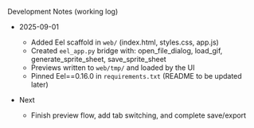 Development Notes (working log)

- 2025-09-01
  - Added Eel scaffold in `web/` (index.html, styles.css, app.js)
  - Created `eel_app.py` bridge with: open_file_dialog, load_gif, generate_sprite_sheet, save_sprite_sheet
  - Previews written to `web/tmp/` and loaded by the UI
  - Pinned Eel==0.16.0 in `requirements.txt` (README to be updated later)

- Next
  - Finish preview flow, add tab switching, and complete save/export

